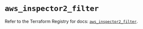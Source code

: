 # `aws_inspector2_filter`

Refer to the Terraform Registry for docs: [`aws_inspector2_filter`](https://registry.terraform.io/providers/hashicorp/aws/5.100.0/docs/resources/inspector2_filter).
